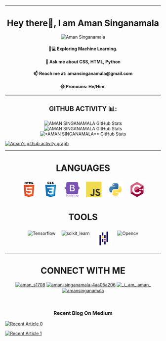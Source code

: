 <hr/>
<h1 align="center">Hey there👋, I am Aman Singanamala</h1>
<!-- <h3 align="center">A Web Developer and a Machine Learning Enthusiast.</h3> -->
 
  <p align="center"> <img src="https://komarev.com/ghpvc/?username=aman-singanamala" alt="Aman Singanamala" />







<h4 align="center"> 👨💻 Exploring Machine Learning.</h4>
<h4 align="center"> 💬 Ask me about CSS, HTML, Python</h4>
<h4 align="center"> 📫 Reach me at: <b>amansinganamala@gmail.com</b></h4>
<h4 align="center"> 😄 Pronouns: He/Him.</h4>



  
<hr/>
<h2 align="center"> GITHUB ACTIVITY 📊:</h2>

<p align="center">
<img src="https://github-readme-stats.vercel.app/api?username=aman-singanamala&&show_icons=true&theme=algolia&hide_border=true" alt="AMAN SINGANAMALA GitHub Stats">
  <br/>
<img src="https://github-readme-stats.vercel.app/api/top-langs/?username=aman-singanamala&layout=compact&&show_icons=true&&theme=algolia&hide_border=true" alt="AMAN SINGANAMALA GitHub Stats">

  <br/>
<img src="https://github-readme-streak-stats.herokuapp.com/?user=aman-singanamala&&show_icons=true&&theme=algolia&hide_border=true" alt="*AMAN SINGANAMALA** GitHub Stats"> 
  </p>



[![Aman's github activity graph](https://activity-graph.herokuapp.com/graph?username=aman-singanamala&theme=react-dark)](https://github.com/aman-singanamala/github-readme-activity-graph)
<br />



<hr/>
<h1 align="center">LANGUAGES</h1>
<p align="center">
  <!--HTML-->
  <img src="https://raw.githubusercontent.com/devicons/devicon/master/icons/html5/html5-original-wordmark.svg" alt="html5" width="50" height="50" style="vertical-align:top; margin:8px">
  <!-- css -->
   <img src="https://raw.githubusercontent.com/devicons/devicon/master/icons/css3/css3-original-wordmark.svg" alt="css" width="50" height="50" style="vertical-align:top; margin:8px">
  <!-- BootStrap-->
<img src="https://raw.githubusercontent.com/devicons/devicon/master/icons/bootstrap/bootstrap-plain-wordmark.svg" alt="bootstrap"  width="50" height="50" style="vertical-align:top; margin:8px">
  <!-- Javascript-->
<img src="https://raw.githubusercontent.com/github/explore/80688e429a7d4ef2fca1e82350fe8e3517d3494d/topics/javascript/javascript.png" alt="Javascript" width="50" height="50" style="vertical-align:top; margin:8px"> 
  <!-- Python -->
  <img src="https://raw.githubusercontent.com/devicons/devicon/master/icons/python/python-original.svg" alt="Python" width="50" height="50" style="vertical-align:top; margin:8px">
  <!-- C++ -->
  <img src="https://raw.githubusercontent.com/devicons/devicon/master/icons/cplusplus/cplusplus-original.svg" alt="C++" width="50" height="50" style="vertical-align:top; margin:8px">
</p>




<h1 align="center">TOOLS</h1>

<p align="center">
  <!-- Tenosr Flow -->
  <img src="https://www.vectorlogo.zone/logos/tensorflow/tensorflow-icon.svg" alt="Tensorflow" width="50" height="50" style="vertical-align:top; margin:8px">
  <!-- scikit learn -->
   <img src="https://upload.wikimedia.org/wikipedia/commons/0/05/Scikit_learn_logo_small.svg" alt="scikit_learn" width="50" height="50" style="vertical-align:top; margin:8px">
  <!-- pandas -->
   <img src="https://raw.githubusercontent.com/devicons/devicon/2ae2a900d2f041da66e950e4d48052658d850630/icons/pandas/pandas-original.svg" alt="pandas" width="50" height="50" style="vertical-align:top; margin:8px">
  <!-- Open Cv -->
  <img src="https://www.vectorlogo.zone/logos/opencv/opencv-icon.svg" alt="Opencv" width="50" height="50" style="vertical-align:top; margin:8px">
  <!-- Heroku -->
  <!--
  <img src="https://www.vectorlogo.zone/logos/heroku/heroku-icon.svg" alt="Heroku" width="50" height="50" style="vertical-align:top; margin:8px">
  </p>  -->

<hr/>

<!-- Twitter -->
<!--
<p align="left"> <a href="https://twitter.com/aman_s1708" target="blank"><img src="https://img.shields.io/twitter/follow/aman_s1708?logo=twitter&style=for-the-badge" alt="aman_s1708" /></a> </p> -->



<h1 align="center">CONNECT WITH ME</h1>
<p align="center">
<a href="https://twitter.com/aman_s1708" target="blank"><img align="center" src="https://raw.githubusercontent.com/rahuldkjain/github-profile-readme-generator/master/src/images/icons/Social/twitter.svg" alt="aman_s1708" height="30" width="40" /></a>
<a href="https://linkedin.com/in/aman-singanamala-4aa05a206" target="blank"><img align="center" src="https://raw.githubusercontent.com/rahuldkjain/github-profile-readme-generator/master/src/images/icons/Social/linked-in-alt.svg" alt="aman-singanamala-4aa05a206" height="30" width="40" /></a>
<a href="https://instagram.com/_i_.am_.aman_" target="blank"><img align="center" src="https://raw.githubusercontent.com/rahuldkjain/github-profile-readme-generator/master/src/images/icons/Social/instagram.svg" alt="_i_.am_.aman_" height="30" width="40" /></a>
<a href="https://amansinganamala.medium.com/" target="blank"><img align="center" src="https://raw.githubusercontent.com/rahuldkjain/github-profile-readme-generator/master/src/images/icons/Social/medium.svg" alt="amansinganamala" height="30" width="40" /></a>
</p>


 <br>
  <h3 align="center">Recent Blog On Medium</h3>
  
 <a target="_blank" href="https://github-readme-medium-recent-article.vercel.app/medium/@amansinganamala/0"><img src="https://github-readme-medium-recent-article.vercel.app/medium/@amansinganamala/0" alt="Recent Article 0"> 
 
  <a target="_blank" href="https://github-readme-medium-recent-article.vercel.app/medium/@amansinganamala/1"><img src="https://github-readme-medium-recent-article.vercel.app/medium/@amansinganamala/1" alt="Recent Article 1"> 
 
 



